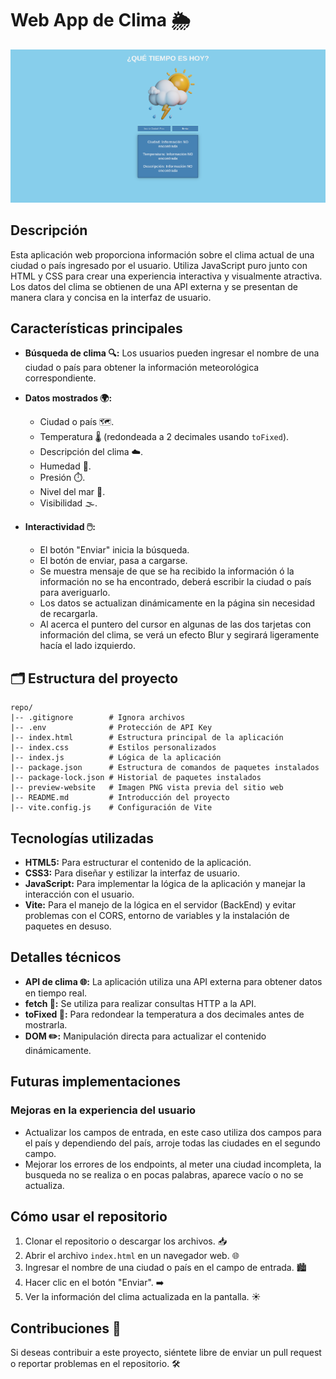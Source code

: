 # Web App de Clima 🌦️

<img src="./preview-website.png" alt="Vista previa de la aplicación" width="1000">

## Descripción
Esta aplicación web proporciona información sobre el clima actual de una ciudad o país ingresado por el usuario. Utiliza JavaScript puro junto con HTML y CSS para crear una experiencia interactiva y visualmente atractiva. Los datos del clima se obtienen de una API externa y se presentan de manera clara y concisa en la interfaz de usuario.

## Características principales
- **Búsqueda de clima 🔍:** Los usuarios pueden ingresar el nombre de una ciudad o país para obtener la información meteorológica correspondiente.
- **Datos mostrados 🌍:**
  - Ciudad o país 🗺️.
  - Temperatura 🌡️ (redondeada a 2 decimales usando `toFixed`).
  - Descripción del clima ☁️.
  - Humedad 🍃.
  - Presión ⏱️.
  - Nivel del mar 🌊.
  - Visibilidad 🌫️.

- **Interactividad 🖱️:**
  - El botón "Enviar" inicia la búsqueda.
  - El botón de enviar, pasa a cargarse.
  - Se muestra mensaje de que se ha recibido la información ó la información no se ha encontrado, deberá escribir la ciudad o país para averiguarlo.
  - Los datos se actualizan dinámicamente en la página sin necesidad de recargarla.
  - Al acerca el puntero del cursor en algunas de las dos tarjetas con información del clima, se verá un efecto Blur y segirará ligeramente hacía el lado izquierdo.

## 🗂️ Estructura del proyecto

```
repo/
|-- .gitignore        # Ignora archivos
|-- .env              # Protección de API Key
|-- index.html        # Estructura principal de la aplicación
|-- index.css         # Estilos personalizados
|-- index.js          # Lógica de la aplicación
|-- package.json      # Estructura de comandos de paquetes instalados
|-- package-lock.json # Historial de paquetes instalados
|-- preview-website   # Imagen PNG vista previa del sitio web
|-- README.md         # Introducción del proyecto
|-- vite.config.js    # Configuración de Vite

```

## Tecnologías utilizadas
- **HTML5:** Para estructurar el contenido de la aplicación.
- **CSS3:** Para diseñar y estilizar la interfaz de usuario.
- **JavaScript:** Para implementar la lógica de la aplicación y manejar la interacción con el usuario.
- **Vite:** Para el manejo de la lógica en el servidor (BackEnd) y evitar problemas con el CORS, entorno de variables y la instalación de paquetes en desuso.

## Detalles técnicos
- **API de clima 🌐:** La aplicación utiliza una API externa para obtener datos en tiempo real.
- **fetch 🔄:** Se utiliza para realizar consultas HTTP a la API.
- **toFixed 🧮:** Para redondear la temperatura a dos decimales antes de mostrarla.
- **DOM ✏️:** Manipulación directa para actualizar el contenido dinámicamente.

## Futuras implementaciones
### Mejoras en la experiencia del usuario
- Actualizar los campos de entrada, en este caso utiliza dos campos para el país y dependiendo del país, arroje todas las ciudades en el segundo campo.
- Mejorar los errores de los endpoints, al meter una ciudad incompleta, la busqueda no se realiza o en pocas palabras, aparece vacío o no se actualiza.

## Cómo usar el repositorio
1. Clonar el repositorio o descargar los archivos. 📥
2. Abrir el archivo `index.html` en un navegador web. 🌐
3. Ingresar el nombre de una ciudad o país en el campo de entrada. 🏙️
4. Hacer clic en el botón "Enviar". ➡️
5. Ver la información del clima actualizada en la pantalla. ☀️

## Contribuciones 🤝
Si deseas contribuir a este proyecto, siéntete libre de enviar un pull request o reportar problemas en el repositorio. 🛠️
